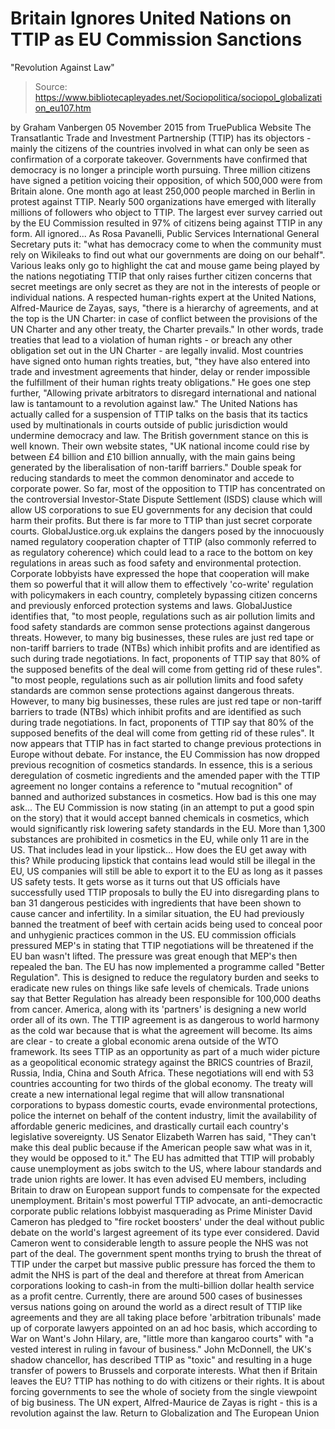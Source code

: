 # Britain Ignores United Nations on TTIP as EU Commission Sanctions 
"Revolution Against Law"

> Source: https://www.bibliotecapleyades.net/Sociopolitica/sociopol_globalization_eu107.htm

by Graham Vanbergen 05 November 2015
from TruePublica Website
The Transatlantic Trade and Investment Partnership (TTIP) has its objectors - mainly the citizens of the countries involved in what can only be seen as confirmation of a corporate takeover.
Governments have confirmed that democracy is no longer a principle worth pursuing. Three million citizens have signed a petition voicing their opposition, of which 500,000 were from Britain alone.
One month ago at least 250,000 people marched in Berlin in protest against TTIP. Nearly 500 organizations have emerged with literally millions of followers who object to TTIP.
The largest ever survey carried out by the EU Commission resulted in 97% of citizens being against TTIP in any form.
All ignored...
As Rosa Pavanelli, Public Services International General Secretary puts it:
"what has democracy come to when the community must rely on Wikileaks to find out what our governments are doing on our behalf".
Various leaks only go to highlight the cat and mouse game being played by the nations negotiating TTIP that only raises further citizen concerns that secret meetings are only secret as they are not in the interests of people or individual nations.
A respected human-rights expert at the United Nations, Alfred-Maurice de Zayas, says,
"there is a hierarchy of agreements, and at the top is the UN Charter: in case of conflict between the provisions of the UN Charter and any other treaty, the Charter prevails."
In other words, trade treaties that lead to a violation of human rights - or breach any other obligation set out in the UN Charter - are legally invalid.
Most countries have signed onto human rights treaties, but,
"they have also entered into trade and investment agreements that hinder, delay or render impossible the fulfillment of their human rights treaty obligations."
He goes one step further,
"Allowing private arbitrators to disregard international and national law is tantamount to a revolution against law."
The United Nations has actually called for a suspension of TTIP talks on the basis that its tactics used by multinationals in courts outside of public jurisdiction would undermine democracy and law.
The British government stance on this is well known.
Their own website states,
"UK national income could rise by between £4 billion and £10 billion annually, with the main gains being generated by the liberalisation of non-tariff barriers."
Double speak for reducing standards to meet the common denominator and accede to corporate power.
So far, most of the opposition to TTIP has concentrated on the controversial Investor-State Dispute Settlement (ISDS) clause which will allow US corporations to sue EU governments for any decision that could harm their profits.
But there is far more to TTIP than just secret corporate courts.
GlobalJustice.org.uk explains the dangers posed by the innocuously named regulatory cooperation chapter of TTIP (also commonly referred to as regulatory coherence) which could lead to a race to the bottom on key regulations in areas such as food safety and environmental protection.
Corporate lobbyists have expressed the hope that cooperation will make them so powerful that it will allow them to effectively 'co-write' regulation with policymakers in each country, completely bypassing citizen concerns and previously enforced protection systems and laws.
GlobalJustice identifies that,
"to most people, regulations such as air pollution limits and food safety standards are common sense protections against dangerous threats. However, to many big businesses, these rules are just red tape or non-tariff barriers to trade (NTBs) which inhibit profits and are identified as such during trade negotiations. In fact, proponents of TTIP say that 80% of the supposed benefits of the deal will come from getting rid of these rules".
"to most people, regulations such as air pollution limits and food safety standards are common sense protections against dangerous threats.
However, to many big businesses, these rules are just red tape or non-tariff barriers to trade (NTBs) which inhibit profits and are identified as such during trade negotiations.
In fact, proponents of TTIP say that 80% of the supposed benefits of the deal will come from getting rid of these rules".
It now appears that TTIP has in fact started to change previous protections in Europe without debate. For instance, the EU Commission has now dropped previous recognition of cosmetics standards.
In essence, this is a serious deregulation of cosmetic ingredients and the amended paper with the TTIP agreement no longer contains a reference to "mutual recognition" of banned and authorized substances in cosmetics.
How bad is this one may ask...
The EU Commission is now stating (in an attempt to put a good spin on the story) that it would accept banned chemicals in cosmetics, which would significantly risk lowering safety standards in the EU.
More than 1,300 substances are prohibited in cosmetics in the EU, while only 11 are in the US. That includes lead in your lipstick...
How does the EU get away with this?
While producing lipstick that contains lead would still be illegal in the EU, US companies will still be able to export it to the EU as long as it passes US safety tests.
It gets worse as it turns out that US officials have successfully used TTIP proposals to bully the EU into disregarding plans to ban 31 dangerous pesticides with ingredients that have been shown to cause cancer and infertility.
In a similar situation, the EU had previously banned the treatment of beef with certain acids being used to conceal poor and unhygienic practices common in the US. EU commission officials pressured MEP's in stating that TTIP negotiations will be threatened if the EU ban wasn't lifted.
The pressure was great enough that MEP's then repealed the ban.
The EU has now implemented a programme called "Better Regulation".
This is designed to reduce the regulatory burden and seeks to eradicate new rules on things like safe levels of chemicals. Trade unions say that Better Regulation has already been responsible for 100,000 deaths from cancer.
America, along with its 'partners' is designing a new world order all of its own. The TTIP agreement is as dangerous to world harmony as the cold war because that is what the agreement will become.
Its aims are clear - to create a global economic arena outside of the WTO framework. Its sees TTIP as an opportunity as part of a much wider picture as a geopolitical economic strategy against the BRICS countries of Brazil, Russia, India, China and South Africa.
These negotiations will end with 53 countries accounting for two thirds of the global economy.
The treaty will create a new international legal regime that will allow transnational corporations to bypass domestic courts, evade environmental protections, police the internet on behalf of the content industry, limit the availability of affordable generic medicines, and drastically curtail each country's legislative sovereignty.
US Senator Elizabeth Warren has said,
"They can't make this deal public because if the American people saw what was in it, they would be opposed to it."
The EU has admitted that TTIP will probably cause unemployment as jobs switch to the US, where labour standards and trade union rights are lower.
It has even advised EU members, including Britain to draw on European support funds to compensate for the expected unemployment.
Britain's most powerful TTIP advocate, an anti-democractic corporate public relations lobbyist masquerading as Prime Minister David Cameron has pledged to "fire rocket boosters' under the deal without public debate on the world's largest agreement of its type ever considered.
David Cameron went to considerable length to assure people the NHS was not part of the deal.
The government spent months trying to brush the threat of TTIP under the carpet but massive public pressure has forced the them to admit the NHS is part of the deal and therefore at threat from American corporations looking to cash-in from the multi-billion dollar health service as a profit centre.
Currently, there are around 500 cases of businesses versus nations going on around the world as a direct result of TTIP like agreements and they are all taking place before 'arbitration tribunals' made up of corporate lawyers appointed on an ad hoc basis, which according to War on Want's John Hilary, are,
"little more than kangaroo courts" with "a vested interest in ruling in favour of business."
John McDonnell, the UK's shadow chancellor, has described TTIP as "toxic" and resulting in a huge transfer of powers to Brussels and corporate interests. What then if Britain leaves the EU?
TTIP has nothing to do with citizens or their rights. It is about forcing governments to see the whole of society from the single viewpoint of big business.
The UN expert, Alfred-Maurice de Zayas is right - this is a revolution against the law.
Return to Globalization and The European Union
